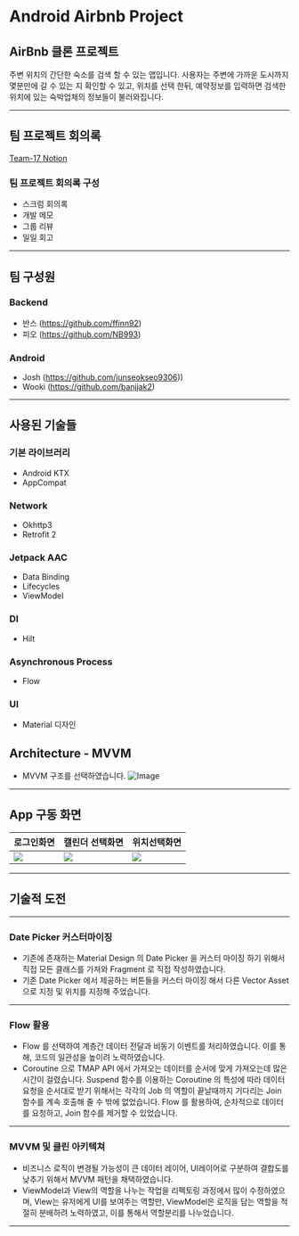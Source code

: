 # Android Airbnb Project

## AirBnb 클론 프로젝트 

주변 위치의 간단한 숙소를 검색 할 수 있는 앱입니다. 사용자는 주변에 가까운 도시까지 몇분만에 갈 수 있는 지 확인할 수 있고, 위치를 선택 한뒤, 예약정보를 입력하면
검색한 위치에 있는 숙박업체의 정보들이 불러와집니다. 

---

## 팀 프로젝트 회의록 

[Team-17 Notion](https://url.kr/we8bp4)
### 팀 프로젝트 회의록 구성
- 스크럼 회의록
- 개발 메모
- 그룹 리뷰
- 일일 회고 

---

## 팀 구성원

### Backend

- 반스 (https://github.com/ffinn92)
- 피오 (https://github.com/NB993)

### Android

- Josh (https://github.com/junseokseo9306))
- Wooki (https://github.com/banjjak2)

---

## 사용된 기술들

### 기본 라이브러리
- Android KTX
- AppCompat

### Network
- Okhttp3
- Retrofit 2

### Jetpack AAC
- Data Binding
- Lifecycles
- ViewModel

### DI
- Hilt

### Asynchronous Process
- Flow

### UI 
- Material 디자인 

## Architecture - MVVM
- MVVM 구조를 선택하였습니다.
![Image](https://developer.android.com/topic/libraries/architecture/images/final-architecture.png?hl=ko)

---

## App 구동 화면

|로그인화면|캘린더 선택화면|위치선택화면|
|-------|------------|--------|
|![](https://s3.us-west-2.amazonaws.com/secure.notion-static.com/8a0cfa11-7b63-4f60-b9b3-1b204df7dafb/Untitled.png?X-Amz-Algorithm=AWS4-HMAC-SHA256&X-Amz-Content-Sha256=UNSIGNED-PAYLOAD&X-Amz-Credential=AKIAT73L2G45EIPT3X45%2F20220707%2Fus-west-2%2Fs3%2Faws4_request&X-Amz-Date=20220707T054714Z&X-Amz-Expires=86400&X-Amz-Signature=f18ed2239a97770b3a92b29cd1876e351944be4146f0e96c5917b686266f7caf&X-Amz-SignedHeaders=host&response-content-disposition=filename%20%3D%22Untitled.png%22&x-id=GetObject) | ![](https://s3.us-west-2.amazonaws.com/secure.notion-static.com/47055665-6151-4627-8fe7-ca2ea9c46302/Untitled.png?X-Amz-Algorithm=AWS4-HMAC-SHA256&X-Amz-Content-Sha256=UNSIGNED-PAYLOAD&X-Amz-Credential=AKIAT73L2G45EIPT3X45%2F20220707%2Fus-west-2%2Fs3%2Faws4_request&X-Amz-Date=20220707T055206Z&X-Amz-Expires=86400&X-Amz-Signature=b676c9a8de80c028a9d9c6f2d404f1545df717a28e6f2fca70c1ed9318800554&X-Amz-SignedHeaders=host&response-content-disposition=filename%20%3D%22Untitled.png%22&x-id=GetObject) | ![](https://s3.us-west-2.amazonaws.com/secure.notion-static.com/bf13f0b6-8e1d-48c8-8935-8cbc57765cd9/Untitled.png?X-Amz-Algorithm=AWS4-HMAC-SHA256&X-Amz-Content-Sha256=UNSIGNED-PAYLOAD&X-Amz-Credential=AKIAT73L2G45EIPT3X45%2F20220707%2Fus-west-2%2Fs3%2Faws4_request&X-Amz-Date=20220707T055225Z&X-Amz-Expires=86400&X-Amz-Signature=8eda87f82d3b6567f9dcbb966531a3b184ad7a9a2e528b950e6568b8f5da18e4&X-Amz-SignedHeaders=host&response-content-disposition=filename%20%3D%22Untitled.png%22&x-id=GetObject)

---

## 기술적 도전

---
### Date Picker 커스터마이징
- 기존에 존재하는 Material Design 의 Date Picker 을 커스터 마이징 하기 위해서 직접 모든 클래스를 가져와 Fragment 로 직접 작성하였습니다.
- 기존 Date Picker 에서 제공하는 버튼들을 커스터 마이징 해서 다른 Vector Asset으로 지정 및 위치를 지정해 주었습니다.

---
### Flow 활용
- Flow 를 선택하여 계층간 데이터 전달과 비동기 이벤트를 처리하였습니다. 이를 통해, 코드의 일관성을 높이려 노력하였습니다. 
- Coroutine 으로 TMAP API 에서 가져오는 데이터를 순서에 맞게 가져오는데 많은 시간이 걸렸습니다. Suspend 함수를 이용하는 Coroutine 의 
특성에 따라 데이터 요청을 순서대로 받기 위해서는 각각의 Job 의 역할이 끝날때까지 기다리는 Join 함수를 계속 호출해 줄 수 밖에 없었습니다. Flow 를 
활용하여, 순차적으로 데이터를 요청하고, Join 함수를 제거할 수 있었습니다.

---
### MVVM 및 클린 아키텍쳐
- 비즈니스 로직이 변경될 가능성이 큰 데이터 레이어, UI레이어로 구분하여 결합도를 낮추기 위해서 MVVM 패턴을 채택하였습니다.
- ViewModel과 View의 역할을 나누는 작업을 리펙토링 과정에서 많이 수정하였으며, View는 유저에게 UI를 보여주는 역할만, ViewModel은 로직을 담는
역할을 적절히 분배하려 노력하였고, 이를 통해서 역할분리를 나누었습니다. 

---
